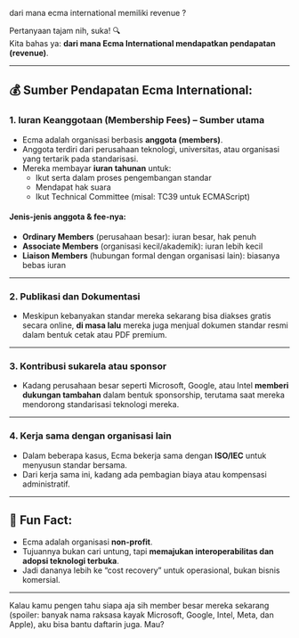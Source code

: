dari mana ecma international memiliki revenue ?

Pertanyaan tajam nih, suka! 🔍  
Kita bahas ya: **dari mana Ecma International mendapatkan pendapatan (revenue)**.

---

## 💰 Sumber Pendapatan Ecma International:

### 1. **Iuran Keanggotaan (Membership Fees) – Sumber utama**
- Ecma adalah organisasi berbasis **anggota (members)**.
- Anggota terdiri dari perusahaan teknologi, universitas, atau organisasi yang tertarik pada standarisasi.
- Mereka membayar **iuran tahunan** untuk:
  - Ikut serta dalam proses pengembangan standar
  - Mendapat hak suara
  - Ikut Technical Committee (misal: TC39 untuk ECMAScript)

#### Jenis-jenis anggota & fee-nya:
- **Ordinary Members** (perusahaan besar): iuran besar, hak penuh
- **Associate Members** (organisasi kecil/akademik): iuran lebih kecil
- **Liaison Members** (hubungan formal dengan organisasi lain): biasanya bebas iuran

---

### 2. **Publikasi dan Dokumentasi**
- Meskipun kebanyakan standar mereka sekarang bisa diakses gratis secara online, **di masa lalu** mereka juga menjual dokumen standar resmi dalam bentuk cetak atau PDF premium.

---

### 3. **Kontribusi sukarela atau sponsor**
- Kadang perusahaan besar seperti Microsoft, Google, atau Intel **memberi dukungan tambahan** dalam bentuk sponsorship, terutama saat mereka mendorong standarisasi teknologi mereka.

---

### 4. **Kerja sama dengan organisasi lain**
- Dalam beberapa kasus, Ecma bekerja sama dengan **ISO/IEC** untuk menyusun standar bersama.
- Dari kerja sama ini, kadang ada pembagian biaya atau kompensasi administratif.

---

## 📌 Fun Fact:
- Ecma adalah organisasi **non-profit**.
- Tujuannya bukan cari untung, tapi **memajukan interoperabilitas dan adopsi teknologi terbuka**.
- Jadi dananya lebih ke “cost recovery” untuk operasional, bukan bisnis komersial.

---

Kalau kamu pengen tahu siapa aja sih member besar mereka sekarang (spoiler: banyak nama raksasa kayak Microsoft, Google, Intel, Meta, dan Apple), aku bisa bantu daftarin juga. Mau?